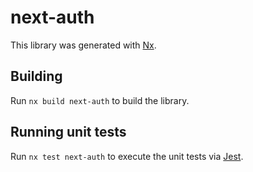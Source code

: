# next-auth

This library was generated with [Nx](https://nx.dev).

## Building

Run `nx build next-auth` to build the library.

## Running unit tests

Run `nx test next-auth` to execute the unit tests via [Jest](https://jestjs.io).
